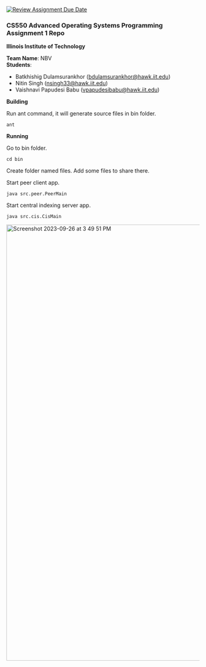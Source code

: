 [![Review Assignment Due Date](https://classroom.github.com/assets/deadline-readme-button-24ddc0f5d75046c5622901739e7c5dd533143b0c8e959d652212380cedb1ea36.svg)](https://classroom.github.com/a/ancXpPFO)
### CS550 Advanced Operating Systems Programming Assignment 1 Repo
**Illinois Institute of Technology**  

**Team Name**: NBV  
**Students**: 
* Batkhishig Dulamsurankhor (bdulamsurankhor@hawk.iit.edu)   
* Nitin Singh (nsingh33@hawk.iit.edu)  
* Vaishnavi Papudesi Babu (vpapudesibabu@hawk.iit.edu)   

**Building**

Run ant command, it will generate source files in bin folder.
```console
ant
``` 
**Running**

Go to bin folder.
```console
cd bin
``` 
Create folder named files. Add some files to share there.

Start peer client app.
```console
java src.peer.PeerMain
``` 
Start central indexing server app.
```console
java src.cis.CisMain
```

<img width="1136" alt="Screenshot 2023-09-26 at 3 49 51 PM" src="https://github.com/datasys-classrooms/cs550-fall2023-pa1-nbv/assets/145067050/fcdf2283-748d-4ebe-a4d2-796b64e738be">


